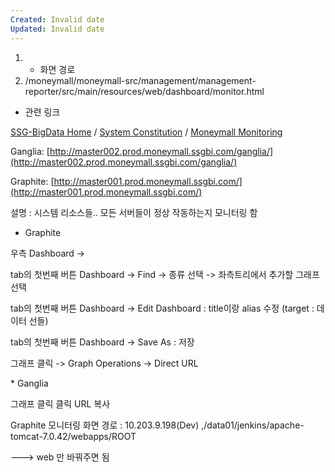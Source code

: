 ```yaml
---
Created: Invalid date
Updated: Invalid date
---
```

1. * 화면 경로
2. /moneymall/moneymall-src/management/management-reporter/src/main/resources/web/dashboard/monitor.html

* 관련 링크

[SSG-BigData Home](http://wiki.moneymall.ssgadm.com:8010/display/bigdata/SSG-BigData+Home) / [System Constitution](http://wiki.moneymall.ssgadm.com:8010/display/bigdata/System+Constitution) / [Moneymall Monitoring](http://wiki.moneymall.ssgadm.com:8010/display/bigdata/Moneymall+Monitoring)

Ganglia: [http://master002.prod.moneymall.ssgbi.com/ganglia/](http://master002.prod.moneymall.ssgbi.com/ganglia/)

Graphite: [http://master001.prod.moneymall.ssgbi.com/](http://master001.prod.moneymall.ssgbi.com/)

설명 : 시스템 리소스들.. 모든 서버들이 정상 작동하는지 모니터링 함

* Graphite

우측 Dashboard ->

tab의 첫번째 버튼 Dashboard -> Find -> 종류 선택 -> 좌측트리에서 추가할 그래프 선택

tab의 첫번째 버튼 Dashboard -> Edit Dashboard : title이랑 alias 수정 (target : 데이터 선들)

tab의 첫번째 버튼 Dashboard -> Save As : 저장

그래프 클릭 -> Graph Operations -> Direct URL

* Ganglia

그래프 클릭 클릭 URL 복사

Graphite 모니터링 화면 경로 : 10.203.9.198(Dev) ,/data01/jenkins/apache-tomcat-7.0.42/webapps/ROOT

———> web 만 바꿔주면 됨